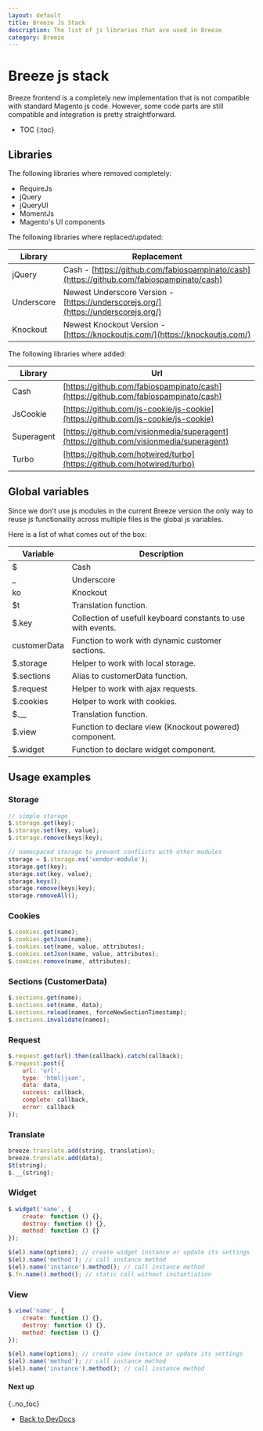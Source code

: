 ```yaml
---
layout: default
title: Breeze Js Stack
description: The list of js libraries that are used in Breeze
category: Breeze
---
```


# Breeze js stack

Breeze frontend is a completely new implementation that is not compatible with
standard Magento js code. However, some code parts are still compatible
and integration is pretty straightforward.

* TOC
{:toc}

## Libraries

The following libraries where removed completely:

 - RequireJs
 - jQuery
 - jQueryUI
 - MomentJs
 - Magento's UI components

The following libraries where replaced/updated:

Library     | Replacement
------------|------------
jQuery      | Cash - [https://github.com/fabiospampinato/cash](https://github.com/fabiospampinato/cash)
Underscore  | Newest Underscore Version - [https://underscorejs.org/](https://underscorejs.org/)
Knockout    | Newest Knockout Version - [https://knockoutjs.com/](https://knockoutjs.com/)

The following libraries where added:

Library         | Url
----------------|------------
Cash            | [https://github.com/fabiospampinato/cash](https://github.com/fabiospampinato/cash)
JsCookie        | [https://github.com/js-cookie/js-cookie](https://github.com/js-cookie/js-cookie)
Superagent      | [https://github.com/visionmedia/superagent](https://github.com/visionmedia/superagent)
Turbo           | [https://github.com/hotwired/turbo](https://github.com/hotwired/turbo)

## Global variables

Since we don't use js modules in the current Breeze version the only way to reuse
js functionality across multiple files is the global js variables.

Here is a list of what comes out of the box:

Variable        | Description
----------------|------------
$               | Cash
_               | Underscore
ko              | Knockout
$t              | Translation function.
$.key           | Collection of usefull keyboard constants to use with events.
customerData    | Function to work with dynamic customer sections.
$.storage       | Helper to work with local storage.
$.sections      | Alias to customerData function.
$.request       | Helper to work with ajax requests.
$.cookies       | Helper to work with cookies.
$.__            | Translation function.
$.view          | Function to declare view (Knockout powered) component.
$.widget        | Function to declare widget component.

## Usage examples

### Storage

```js
// simple storage
$.storage.get(key);
$.storage.set(key, value);
$.storage.remove(keys|key);

// namespaced storage to prevent conflicts with other modules
storage = $.storage.ns('vendor-module');
storage.get(key);
storage.set(key, value);
storage.keys();
storage.remove(keys|key);
storage.removeAll();
```

### Cookies

```js
$.cookies.get(name);
$.cookies.getJson(name);
$.cookies.set(name, value, attributes);
$.cookies.setJson(name, value, attributes);
$.cookies.remove(name, attributes);
```

### Sections (CustomerData)

```js
$.sections.get(name);
$.sections.set(name, data);
$.sections.reload(names, forceNewSectionTimestamp);
$.sections.invalidate(names);
```

### Request

```js
$.request.get(url).then(callback).catch(callback);
$.request.post({
    url: 'url',
    type: 'html|json',
    data: data,
    success: callback,
    complete: callback,
    error: callback
});
```

### Translate

```js
breeze.translate.add(string, translation);
breeze.translate.add(data);
$t(string);
$.__(string);
```

### Widget

```js
$.widget('name', {
    create: function () {},
    destroy: function () {},
    method: function () {}
});

$(el).name(options); // create widget instance or update its settings
$(el).name('method'); // call instance method
$(el).name('instance').method(); // call instance method
$.fn.name().method(); // static call without instantiation
```

### View

```js
$.view('name', {
    create: function () {},
    destroy: function () {},
    method: function () {}
});

$(el).name(options); // create view instance or update its settings
$(el).name('method'); // call instance method
$(el).name('instance').method(); // call instance method
```

#### Next up
{:.no_toc}

 -  [Back to DevDocs](/m2/extensions/breeze/devdocs/)
